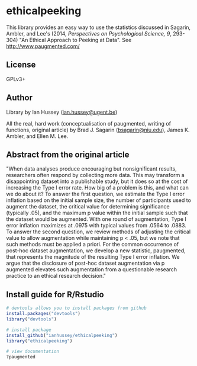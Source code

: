 # ethicalpeeking

This library provides an easy way to use the statistics discussed in Sagarin, Ambler, and Lee's (2014, *Perspectives on Psychological Science, 9*, 293-304) "An Ethical Approach to Peeking at Data". See http://www.paugmented.com/

## License

GPLv3+

## Author

Library by Ian Hussey (ian.hussey@ugent.be)

All the real, hard work (conceptualisation of paugmented, writing of functions, original article) by Brad J. Sagarin (bsagarin@niu.edu), James K. Ambler, and Ellen M. Lee.

## Abstract from the original article

"When data analyses produce encouraging but nonsignificant results, researchers often respond by collecting more data. This may transform a disappointing dataset into a publishable study, but it does so at the cost of increasing the Type I error rate. How big of a problem is this, and what can we do about it? To answer the first question, we estimate the Type I error inflation based on the initial sample size, the number of participants used to augment the dataset, the critical value for determining significance (typically .05), and the maximum p value within the initial sample such that the dataset would be augmented. With one round of augmentation, Type I error inflation maximizes at .0975 with typical values from .0564 to .0883. To answer the second question, we review methods of adjusting the critical value to allow augmentation while maintaining p < .05, but we note that such methods must be applied a priori. For the common occurrence of post-hoc dataset augmentation, we develop a new statistic, paugmented, that represents the magnitude of the resulting Type I error inflation. We argue that the disclosure of post-hoc dataset augmentation via p augmented elevates such augmentation from a questionable research practice to an ethical research decision."

## Install guide for R/Rstudio

```R
# devtools allows you to install packages from github
install.packages("devtools")
library("devtools")

# install package
install_github("ianhussey/ethicalpeeking")
library("ethicalpeeking")

# view documentation
?paugmented
```